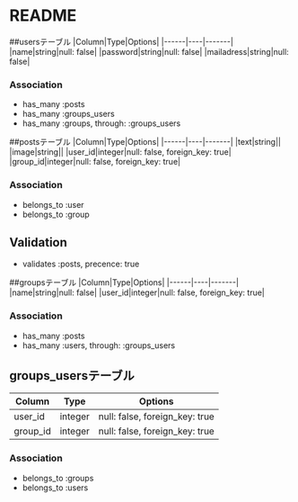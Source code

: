 # README

##usersテーブル
|Column|Type|Options|
|------|----|-------|
|name|string|null: false|
|password|string|null: false|
|mailadress|string|null: false|
### Association
- has_many :posts
- has_many :groups_users
- has_many :groups, through: :groups_users

##postsテーブル
|Column|Type|Options|
|------|----|-------|
|text|string||
|image|string||
|user_id|integer|null: false, foreign_key: true|
|group_id|integer|null: false, foreign_key: true|
### Association
- belongs_to :user
- belongs_to :group
## Validation
- validates :posts, precence: true

##groupsテーブル
|Column|Type|Options|
|------|----|-------|
|name|string|null: false|
|user_id|integer|null: false, foreign_key: true|
### Association
- has_many :posts
- has_many :users, through: :groups_users


## groups_usersテーブル
|Column|Type|Options|
|------|----|-------|
|user_id|integer|null: false, foreign_key: true|
|group_id|integer|null: false, foreign_key: true|
### Association
- belongs_to :groups
- belongs_to :users
